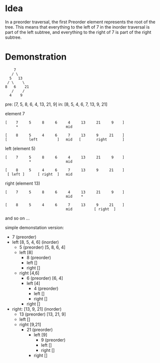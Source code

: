 # Idea

In a preorder traversal, the first Preorder element represents the root of the tree. This means that everything to the left of 7
in the inorder traversal is part of the left subtree, and everything to the right of 7 is part of the right subtree.

# Demonstration

        7
       / \
      5   13
     / \    \
    8   6    21
       /    /
      4    9

pre: [7, 5, 8, 6, 4, 13, 21, 9]
in: [8, 5, 4, 6, 7, 13, 9, 21]


element 7

    [    7     5     8     6     4     13     21     9    ]
         *                      mid

    [    8     5     4     6     7     13     9     21    ]
    [          left         ]   mid   [       right       ]

left (element 5)

    [    7     5     8     6     4     13     21     9    ]
               *                mid

    [    8     5     4     6     7     13     9     21    ]
     [ left ]      [ right  ]   mid


right (element 13)

    [    7     5     8     6     4     13     21     9    ]
                                mid    *

    [    8     5     4     6     7     13     9     21    ]
                                mid          [ right  ]

and so on ...

simple demonstation version:

* 7 (preorder)
* left [8, 5, 4, 6] (inorder)
    * 5 (preorder) [5, 8, 6, 4]
    * left [8]
        * 8 (preorder)
        * left []
        * right []
    * right [4,6]
        * 6 (preorder) [6, 4]
        * left [4]
            * 4 (preorder)
            * left []
            * right []
        * right []
* right: [13, 9, 21] (inorder)
    * 13 (preorder) [13, 21, 9]
    * left []
    * right [9,21]
        * 21 (preorder)
            * left [9]
                * 9 (preorder)
                * left []
                * right []
            * right []
